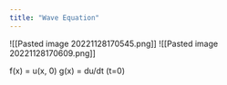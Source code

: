 ```yaml
---
title: "Wave Equation"
---
```

![[Pasted image 20221128170545.png]]
![[Pasted image 20221128170609.png]]

f(x) = u(x, 0)
g(x) = du/dt (t=0)